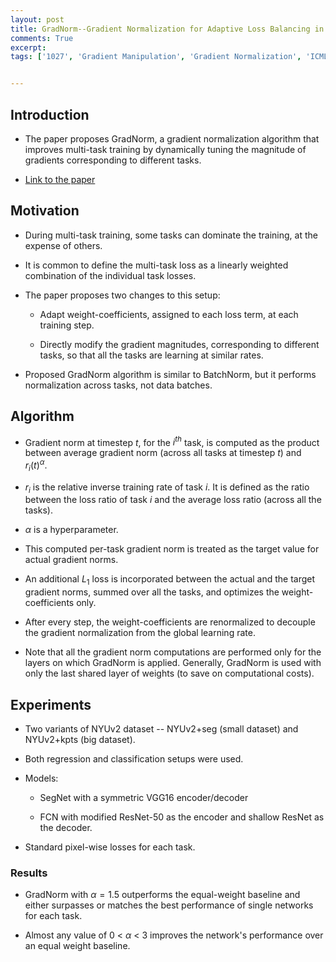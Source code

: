 ```yaml
---
layout: post
title: GradNorm--Gradient Normalization for Adaptive Loss Balancing in Deep Multitask Networks
comments: True
excerpt: 
tags: ['1027', 'Gradient Manipulation', 'Gradient Normalization', 'ICML 2018', 'Multi Task', AI, ICML]


---
```




## Introduction


* The paper proposes GradNorm, a gradient normalization algorithm that improves multi-task training by dynamically tuning the magnitude of gradients corresponding to different tasks.

* [Link to the paper](https://arxiv.org/abs/1711.02257)

## Motivation

* During multi-task training, some tasks can dominate the training, at the expense of others.

* It is common to define the multi-task loss as a linearly weighted combination of the individual task losses.

* The paper proposes two changes to this setup:

	* Adapt weight-coefficients, assigned to each loss term, at each training step.

	* Directly modify the gradient magnitudes, corresponding to different tasks, so that all the tasks are learning at similar rates.

* Proposed GradNorm algorithm is similar to BatchNorm, but it performs normalization across tasks, not data batches.

## Algorithm

* Gradient norm at timestep $t$, for the $i^{th}$ task, is computed as the product between average gradient norm (across all tasks at timestep $t$) and $r_i(t) ^ {\alpha}$. 

* $r_i$ is the relative inverse training rate of task $i$. It is defined as the ratio between the loss ratio of task $i$ and the average loss ratio (across all the tasks).

* $\alpha$ is a hyperparameter.

* This computed per-task gradient norm is treated as the target value for actual gradient norms.

* An additional $L_1$ loss is incorporated between the actual and the target gradient norms, summed over all the tasks, and optimizes the weight-coefficients only.

* After every step, the weight-coefficients are renormalized to decouple the gradient normalization from the global learning rate.

* Note that all the gradient norm computations are performed only for the layers on which GradNorm is applied. Generally, GradNorm is used with only the last shared layer of weights (to save on computational costs).

## Experiments

* Two variants of NYUv2 dataset -- NYUv2+seg (small dataset) and NYUv2+kpts (big dataset).

* Both regression and classification setups were used.

* Models: 
	
	* SegNet with a symmetric VGG16 encoder/decoder

	* FCN with modified ResNet-50 as the encoder and shallow ResNet as the decoder.

* Standard pixel-wise losses for each task.

### Results

* GradNorm with $\alpha=1.5$ outperforms the equal-weight baseline and either surpasses or matches the best performance of single networks for each task.

* Almost any value of 0 < $\alpha$ < 3 improves the network's performance over an equal weight baseline. 
